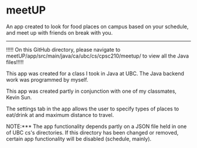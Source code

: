 # meetUP
An app created to look for food places on campus based on your schedule, and meet up with friends on break with you.

-----

!!!!! On this GitHub directory, please navigate to meetUP/app/src/main/java/ca/ubc/cs/cpsc210/meetup/
to view all the Java files!!!!!

This app was created for a class I took in Java at UBC. The Java backend work was programmed by myself.

This app was created partly in conjunction with one of my classmates, Kevin Sun. 

The settings tab in the app allows the user to specify types of places to eat/drink at and maximum distance to travel.

NOTE:*** The app functionality depends partly on a JSON file held in one of UBC cs's directories. If this directory has been
changed or removed, certain app functionality will be disabled (schedule, mainly).
